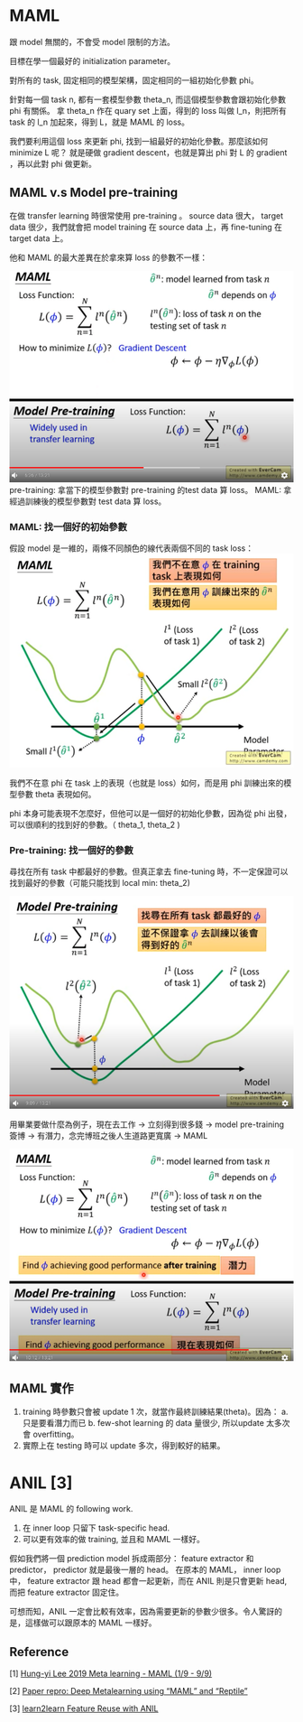 
# MAML

跟 model 無關的，不會受 model 限制的方法。

目標在學一個最好的 initialization parameter。

對所有的 task, 固定相同的模型架構，固定相同的一組初始化參數 phi。

針對每一個 task n, 都有一套模型參數 theta_n, 而這個模型參數會跟初始化參數 phi 有關係。
拿 theta_n 作在 quary set 上面，得到的 loss 叫做 l_n，則把所有 task 的 l_n 加起來，得到 L，就是 MAML 的 loss。

我們要利用這個 loss 來更新 phi, 找到一組最好的初始化參數。那麼該如何 minimize L 呢？ 就是硬做 gradient descent，也就是算出 phi 對 L 的 gradient ，再以此對 phi 做更新。

## MAML v.s Model pre-training
在做 transfer learning 時很常使用 pre-training 。 source data 很大， target data 很少，我們就會把 model training 在 source data 上，再 fine-tuning 在 target data 上。

他和 MAML 的最大差異在於拿來算 loss 的參數不一樣：

![MAML](img/MAML_1.png)
pre-training: 拿當下的模型參數對 pre-training 的test data 算 loss。
MAML: 拿經過訓練後的模型參數對 test data 算 loss。


### MAML: 找一個好的初始參數
假設 model 是一維的，兩條不同顏色的線代表兩個不同的 task loss：
![MAML](img/MAML_2.png)

我們不在意 phi 在 task 上的表現（也就是 loss）如何，而是用 phi 訓練出來的模型參數 theta 表現如何。

phi 本身可能表現不怎麼好，但他可以是一個好的初始化參數，因為從 phi 出發，可以很順利的找到好的參數。（ theta_1, theta_2 )

### Pre-training: 找一個好的參數
尋找在所有 task 中都最好的參數。但真正拿去 fine-tuning 時，不一定保證可以找到最好的參數（可能只能找到 local min: theta_2)

![MAML](img/MAML_3.png)


用畢業要做什麼為例子，現在去工作 -> 立刻得到很多錢 -> model pre-training
簽博 -> 有潛力，念完博班之後人生道路更寬廣 -> MAML
 
![MAML](img/MAML_4.png)


## MAML 實作
1. training 時參數只會被 update 1 次，就當作最終訓練結果(theta)。因為：
    a. 只是要看潛力而已
    b. few-shot learning 的 data 量很少, 所以update 太多次會 overfitting。
2. 實際上在 testing 時可以 update 多次，得到較好的結果。


# ANIL [3]
ANIL 是 MAML 的 following work.
1. 在 inner loop 只留下 task-specific head.
2. 可以更有效率的做 training, 並且和 MAML 一樣好。

假如我們將一個 prediction model 拆成兩部分： feature extractor 和 predictor， predictor 就是最後一層的 head。
在原本的 MAML， inner loop 中， feature extractor 跟 head 都會一起更新，而在 ANIL 則是只會更新 head, 而把 feature extractor 固定住。

可想而知，ANIL 一定會比較有效率，因為需要更新的參數少很多。令人驚訝的是，這樣做可以跟原本的 MAML 一樣好。



## Reference
[1] [Hung-yi Lee 2019 Meta learning - MAML (1/9 - 9/9)](https://youtu.be/EkAqYbpCYAc)

[2] [Paper repro: Deep Metalearning using “MAML” and “Reptile”](https://towardsdatascience.com/paper-repro-deep-metalearning-using-maml-and-reptile-fd1df1cc81b0)

[3] [learn2learn Feature Reuse with ANIL](http://learn2learn.net/tutorials/anil_tutorial/ANIL_tutorial/)